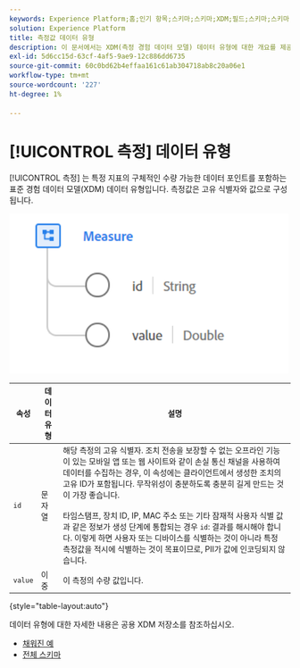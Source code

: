 ```yaml
---
keywords: Experience Platform;홈;인기 항목;스키마;스키마;XDM;필드;스키마;스키마;측정값;데이터 유형;데이터 유형;데이터 유형;
solution: Experience Platform
title: 측정값 데이터 유형
description: 이 문서에서는 XDM(측정 경험 데이터 모델) 데이터 유형에 대한 개요를 제공합니다.
exl-id: 5d6cc15d-63cf-4af5-9ae9-12c886dd6735
source-git-commit: 60c0bd62b4effaa161c61ab304718ab8c20a06e1
workflow-type: tm+mt
source-wordcount: '227'
ht-degree: 1%

---
```


# [!UICONTROL 측정] 데이터 유형

[!UICONTROL 측정] 는 특정 지표의 구체적인 수량 가능한 데이터 포인트를 포함하는 표준 경험 데이터 모델(XDM) 데이터 유형입니다. 측정값은 고유 식별자와 값으로 구성됩니다.

<img src="../images/data-types/measure.PNG" width="500" /><br />

| 속성 | 데이터 유형 | 설명 |
| --- | --- | --- |
| `id` | 문자열 | 해당 측정의 고유 식별자. 조치 전송을 보장할 수 없는 오프라인 기능이 있는 모바일 앱 또는 웹 사이트와 같이 손실 통신 채널을 사용하여 데이터를 수집하는 경우, 이 속성에는 클라이언트에서 생성한 조치의 고유 ID가 포함됩니다. 무작위성이 충분하도록 충분히 길게 만드는 것이 가장 좋습니다. <br><br> 타임스탬프, 장치 ID, IP, MAC 주소 또는 기타 잠재적 사용자 식별 값과 같은 정보가 생성 단계에 통합되는 경우 `id`: 결과를 해시해야 합니다. 이렇게 하면 사용자 또는 디바이스를 식별하는 것이 아니라 특정 측정값을 적시에 식별하는 것이 목표이므로, PII가 값에 인코딩되지 않습니다. |
| `value` | 이중 | 이 측정의 수량 값입니다. |

{style="table-layout:auto"}

데이터 유형에 대한 자세한 내용은 공용 XDM 저장소를 참조하십시오.

* [채워진 예](https://github.com/adobe/xdm/blob/master/components/datatypes/data/measure.example.1.json)
* [전체 스키마](https://github.com/adobe/xdm/blob/master/components/datatypes/data/measure.schema.json)
